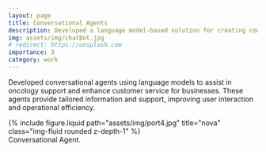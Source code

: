 ```yaml
---
layout: page
title: Conversational Agents
description: Developed a language model-based solution for creating conversational agents.
img: assets/img/chatbot.jpg
# redirect: https://unsplash.com
importance: 3
category: work
---
```


Developed conversational agents using language models to assist in oncology support and enhance customer service for businesses. These agents provide tailored information and support, improving user interaction and operational efficiency.

<div class="row">
    <div class="col-sm mt-3 mt-md-0">
        {% include figure.liquid path="assets/img/port4.jpg" title="nova" class="img-fluid rounded z-depth-1" %}
    </div>
</div>
<div class="caption">
    Conversational Agent.
</div>
